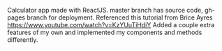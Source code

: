 Calculator app made with ReactJS. master branch has source code, gh-pages branch for deployment. 
Referenced this tutorial from Brice Ayres https://www.youtube.com/watch?v=KzYUuTiHdiY
Added a couple extra features of my own and implemented my components and methods differently. 
